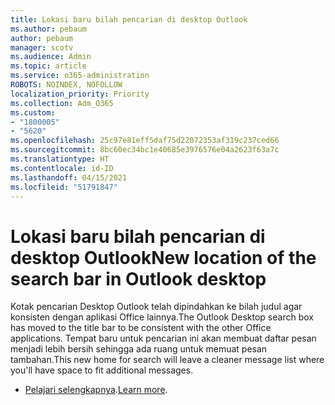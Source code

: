 ```yaml
---
title: Lokasi baru bilah pencarian di desktop Outlook
ms.author: pebaum
author: pebaum
manager: scotv
ms.audience: Admin
ms.topic: article
ms.service: o365-administration
ROBOTS: NOINDEX, NOFOLLOW
localization_priority: Priority
ms.collection: Adm_O365
ms.custom:
- "1800005"
- "5620"
ms.openlocfilehash: 25c97e81eff5daf75d22072353af319c237ced66
ms.sourcegitcommit: 8bc60ec34bc1e40685e3976576e04a2623f63a7c
ms.translationtype: HT
ms.contentlocale: id-ID
ms.lasthandoff: 04/15/2021
ms.locfileid: "51791847"
---
```

# <a name="new-location-of-the-search-bar-in-outlook-desktop"></a><span data-ttu-id="1e310-102">Lokasi baru bilah pencarian di desktop Outlook</span><span class="sxs-lookup"><span data-stu-id="1e310-102">New location of the search bar in Outlook desktop</span></span>

<span data-ttu-id="1e310-103">Kotak pencarian Desktop Outlook telah dipindahkan ke bilah judul agar konsisten dengan aplikasi Office lainnya.</span><span class="sxs-lookup"><span data-stu-id="1e310-103">The Outlook Desktop search box has moved to the title bar to be consistent with the other Office applications.</span></span> <span data-ttu-id="1e310-104">Tempat baru untuk pencarian ini akan membuat daftar pesan menjadi lebih bersih sehingga ada ruang untuk memuat pesan tambahan.</span><span class="sxs-lookup"><span data-stu-id="1e310-104">This new home for search will leave a cleaner message list where you'll have space to fit additional messages.</span></span>
- <span data-ttu-id="1e310-105">[Pelajari selengkapnya](https://support.microsoft.com/id-ID/office/96fee452-80cd-492d-a35c-5c37584b416b).</span><span class="sxs-lookup"><span data-stu-id="1e310-105">[Learn more](https://support.microsoft.com/id-ID/office/96fee452-80cd-492d-a35c-5c37584b416b).</span></span>
